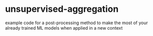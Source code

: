 # unsupervised-aggregation
example code for a post-processing method to make the most of your already trained ML models when applied in a new context
